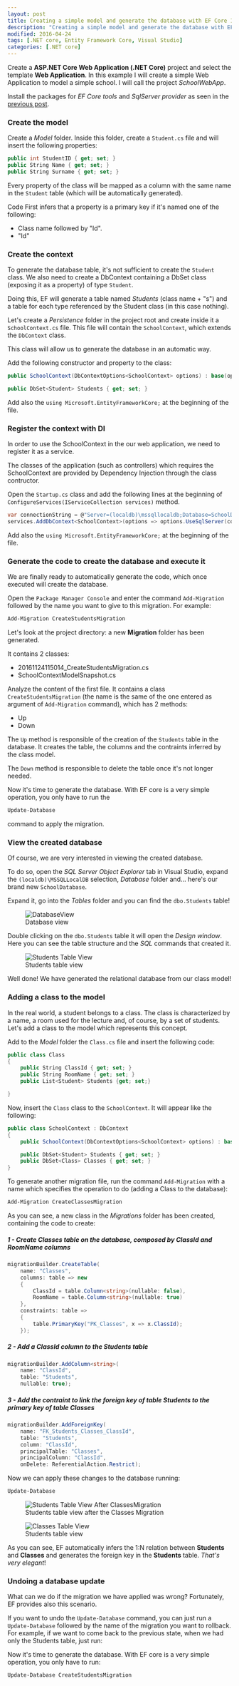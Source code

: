 ```yaml
---
layout: post
title: Creating a simple model and generate the database with EF Core 1.0
description: "Creating a simple model and generate the database with EF Core 1.0"
modified: 2016-04-24
tags: [.NET core, Entity Framework Core, Visual Studio]
categories: [.NET core]
---
```


Create a **ASP.NET Core Web Application (.NET Core)** project and select the template **Web Application**.
In this example I will create a simple Web Application to model a simple school. I will call the project *SchoolWebApp*.

Install the packages for *EF Core tools* and *SqlServer provider* as seen in the [previous post](http://marcomengoli.github.io/.net%20core/setup_EFcore_vsproject/).

### Create the model

Create a *Model* folder. Inside this folder, create a `Student.cs` file and will insert the following properties:

~~~ c#
public int StudentID { get; set; }
public String Name { get; set; }
public String Surname { get; set; }
~~~

Every property of the class will be mapped as a column with the same name in the `Student` table (which will be automatically generated).

Code First infers that a property is a primary key if it's named one of the following:

* Class name followed by "Id".
* "Id"

### Create the context

To generate the database table, it's not sufficient to create the `Student` class. We also need to create a DbContext containing a DbSet class (exposing it as a property) of type `Student`.

Doing this, EF will generate a table named *Students* (class name + "s") and a table for each type referenced by the Student class (in this case nothing).

Let's create a *Persistence* folder in the project root and create inside it a `SchoolContext.cs` file. This file will contain the `SchoolContext`, which extends the `DbContext` class.

This class will allow us to generate the database in an automatic way.

Add the following constructor and property to the class:

~~~ c#
public SchoolContext(DbContextOptions<SchoolContext> options) : base(options) { }

public DbSet<Student> Students { get; set; }
~~~

Add also the `using Microsoft.EntityFrameworkCore;` at the beginning of the file.

### Register the context with DI

In order to use the SchoolContext in the our web application, we need to register it as a service.

The classes of the application (such as controllers) which requires the SchoolContext are provided by Dependency Injection through the class contructor.

Open the `Startup.cs` class and add the following lines at the beginning of `ConfigureServices(IServiceCollection services)` method.

~~~ c#
var connectionString = @"Server=(localdb)\mssqllocaldb;Database=SchoolDatabase;Trusted_Connection=True;";
services.AddDbContext<SchoolContext>(options => options.UseSqlServer(connectionString));
~~~

Add also the `using Microsoft.EntityFrameworkCore;` at the beginning of the file.


### Generate the code to create the database and execute it

We are finally ready to automatically generate the code, which once executed will create the database.

Open the `Package Manager Console` and enter the command `Add-Migration` followed by the name you want to give to this migration. For example:

~~~ bash
Add-Migration CreateStudentsMigration
~~~

Let's look at the project directory: a new **Migration** folder has been generated.

It contains 2 classes:

* 20161124115014_CreateStudentsMigration.cs
* SchoolContextModelSnapshot.cs

Analyze the content of the first file.
It contains a class `CreateStudentsMigration` (the name is the same of the one entered as argument of `Add-Migration` command), which has 2 methods:

* Up
* Down

The `Up` method is responsible of the creation of the `Students` table in the database. It creates the table, the columns and the contraints inferred by the class model.

The `Down` method is responsible to delete the table once it's not longer needed.

Now it's time to generate the database. With EF core is a very simple operation, you only have to run the

~~~ bash
Update-Database
~~~

command to apply the migration.

### View the created database

Of course, we are very interested in viewing the created database.

To do so, open the *SQL Server Object Explorer* tab in Visual Studio, expand the `(localdb)\MSSQLLocalDB` selection, *Database* folder and... here's our brand new `SchoolDatabase`.

Expand it, go into the *Tables* folder and you can find the `dbo.Students` table! 

<figure class="half center">
	<img src="https://marcomengoli.github.io/filesForPosts/DotNET_Core/2016-11-24-EFCore_createSimpleModel_codeFirst/databaseView.PNG" alt="DatabaseView">
	<figcaption title="Students table view">Database view</figcaption>
</figure>

Double clicking on the `dbo.Students` table it will open the *Design window*. Here you can see the table structure and the *SQL* commands that created it.

<figure>
	<img src="https://marcomengoli.github.io/filesForPosts/DotNET_Core/2016-11-24-EFCore_createSimpleModel_codeFirst/studentsTable.PNG" alt="Students Table View">
	<figcaption title="Students table view">Students table view</figcaption>
</figure>

Well done! We have generated the relational database from our class model!



### Adding a class to the model

In the real world, a student belongs to a class. The class is characterized by a name, a room used for the lecture and, of course, by a set of students.
Let's add a class to the model which represents this concept.

Add to the *Model* folder the `Class.cs` file and insert the following code:

~~~ c#
public class Class
{
	public String ClassId { get; set; }
	public String RoomName { get; set; }
	public List<Student> Students {get; set;}

}
~~~

Now, insert the `Class` class to the `SchoolContext`. It will appear like the following:

~~~ c#
public class SchoolContext : DbContext
{
	public SchoolContext(DbContextOptions<SchoolContext> options) : base(options) { }

	public DbSet<Student> Students { get; set; }
	public DbSet<Class> Classes { get; set; }
}
~~~

To generate another migration file, run the command `Add-Migration` with a name which specifies the operation to do (adding a Class to the database):

~~~ bash
Add-Migration CreateClassesMigration
~~~

As you can see, a new class in the *Migrations* folder has been created, containing the code to create:

##### 1 - Create **Classes** table on the database, composed by *ClassId* and *RoomName* columns

~~~ c#
migrationBuilder.CreateTable(
	name: "Classes",
	columns: table => new
	{
		ClassId = table.Column<string>(nullable: false),
		RoomName = table.Column<string>(nullable: true)
	},
	constraints: table =>
	{
		table.PrimaryKey("PK_Classes", x => x.ClassId);
	});
~~~

##### 2 - Add a **ClassId** column to the **Students** table

~~~ c#
migrationBuilder.AddColumn<string>(
	name: "ClassId",
	table: "Students",
	nullable: true);
~~~

##### 3 - Add the contraint to link the foreign key of table **Students** to the primary key of table **Classes** 

~~~ c#
migrationBuilder.AddForeignKey(
	name: "FK_Students_Classes_ClassId",
	table: "Students",
	column: "ClassId",
	principalTable: "Classes",
	principalColumn: "ClassId",
	onDelete: ReferentialAction.Restrict);
~~~

Now we can apply these changes to the database running:

~~~ bash
Update-Database
~~~

<figure>
	<img src="https://marcomengoli.github.io/filesForPosts/DotNET_Core/2016-11-24-EFCore_createSimpleModel_codeFirst/studentsTable_afterClassesMigration.PNG" alt="Students Table View After ClassesMigration">
	<figcaption title="Students table view">Students table view after the Classes Migration</figcaption>
</figure>

<figure>
	<img src="https://marcomengoli.github.io/filesForPosts/DotNET_Core/2016-11-24-EFCore_createSimpleModel_codeFirst/classessTable.PNG" alt="Classes Table View">
	<figcaption title="Students table view">Students table view</figcaption>
</figure>

As you can see, EF automatically infers the 1:N relation between **Students** and **Classes** and generates the foreign key in the **Students** table. *That's very elegant*!


### Undoing a database update

What can we do if the migration we have applied was wrong?
Fortunately, EF provides also this scenario.

If you want to undo the `Update-Database` command, you can just run a `Update-Database` followed by the name of the migration you want to rollback.
For example, if we want to come back to the previous state, when we had only the Students table, just run:

Now it's time to generate the database. With EF core is a very simple operation, you only have to run:

~~~ bash
Update-Database CreateStudentsMigration
~~~

